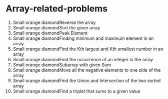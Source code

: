 # Array-related-problems

1. Small orange diamondReverse the array
2. Small orange diamondSort the given array
3. Small orange diamondPeak Element
4. Small orange diamondFinding minimum and maximum element in an array
5. Small orange diamondFind the Kth largest and Kth smallest number in an array
6. Small orange diamondFind the occurrence of an integer in the array
7. Small orange diamondSubarray with given Sum
8. Small orange diamondMove all the negative elements to one side of the array
9. Small orange diamondFind the Union and Intersection of the two sorted array
10. Small orange diamondFind a triplet that sums to a given value
